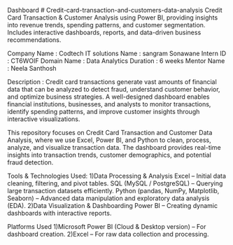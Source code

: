 Dashboard # Credit-card-transaction-and-customers-data-analysis
Credit Card Transaction &amp; Customer Analysis using Power BI, providing insights into revenue trends, spending patterns, and customer segmentation. Includes interactive dashboards, reports, and data-driven business recommendations.

Company Name : Codtech IT solutions
Name : sangram Sonawane 
Intern ID : CT6WOIF
Domain Name : Data Analytics 
Duration : 6 weeks 
Mentor Name : Neela Santhosh


Description :
Credit card transactions generate vast amounts of financial data that can be analyzed to detect fraud, understand customer behavior, and optimize business strategies. A well-designed dashboard enables financial institutions, businesses, and analysts to monitor transactions, identify spending patterns, and improve customer insights through interactive visualizations.

This repository focuses on Credit Card Transaction and Customer Data Analysis, where we use Excel, Power BI, and Python to clean, process, analyze, and visualize transaction data. The dashboard provides real-time insights into transaction trends, customer demographics, and potential fraud detection.

Tools & Technologies Used:
1)Data Processing & Analysis
  Excel – Initial data cleaning, filtering, and pivot tables.
  SQL (MySQL / PostgreSQL) – Querying large transaction datasets efficiently.
  Python (pandas, NumPy, Matplotlib, Seaborn) – Advanced data manipulation and exploratory data analysis (EDA).
2)Data Visualization & Dashboarding
  Power BI – Creating dynamic dashboards with interactive reports.

Platforms Used
1)Microsoft Power BI (Cloud & Desktop version) – For dashboard creation.
2)Excel – For raw data collection and processing.


